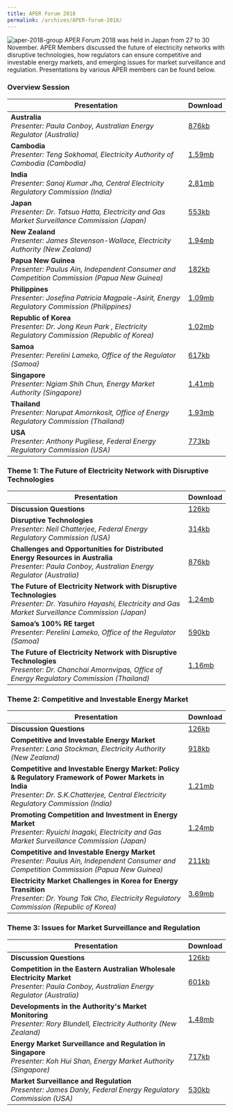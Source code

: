 ```yaml
---
title: APER Forum 2018
permalink: /archives/APER-forum-2018/
---
```

<style>
  table th:first-of-type {width: 85%}
  table th:nth-of-type(2) {width: 15%}
</style>
![aper-2018-group](/images/2018-group-photo.jpg)
APER Forum 2018 was held in Japan from 27 to 30 November. APER Members discussed the future of electricity networks with disruptive technologies, how regulators can ensure competitive and investable energy markets, and emerging issues for market surveillance and regulation. Presentations by various APER members can be found below.

### **Overview Session**

| **Presentation** | **Download** |
|---|:----|
| **Australia**<br>*Presenter: Paula Conboy, Australian Energy Regulator (Australia)* | [876kb](/files/2018-00-australia.pdf) |
| **Cambodia**<br>*Presenter: Teng Sokhomal, Electricity Authority of Cambodia (Cambodia)* | [1.59mb](/files/2018-00-cambodia.pdf) |
| **India**<br>*Presenter: Sanoj Kumar Jha, Central Electricity Regulatory Commission (India)* | [2.81mb](/files/2018-00-india.pdf) |
| **Japan**<br>*Presenter: Dr. Tatsuo Hatta, Electricity and Gas Market Surveillance Commission (Japan)* | [553kb](/files/2018-00-japan.pdf) |
| **New Zealand**<br>*Presenter: James Stevenson-Wallace, Electricity Authority (New Zealand)* | [1.94mb](/files/2018-00-newzealand.pdf) |
| **Papua New Guinea**<br>*Presenter: Paulus Ain, Independent Consumer and Competition Commission (Papua New Guinea)* | [182kb](/files/2018-00-png.pdf) |
| **Philippines**<br>*Presenter: Josefina Patricia Magpale-Asirit, Energy Regulatory Commission (Philippines)* | [1.09mb](/files/2018-00-philippines.pdf) |
| **Republic of Korea**<br>*Presenter: Dr. Jong Keun Park , Electricity Regulatory Commission (Republic of Korea)* | [1.02mb](/files/2018-00-korea.pdf) |
| **Samoa**<br>*Presenter: Perelini Lameko, Office of the Regulator (Samoa)* | [617kb](/files/2018-00-samoa.pdf) |
| **Singapore**<br>*Presenter: Ngiam Shih Chun, Energy Market Authority (Singapore)* | [1.41mb](/files/2018-00-singapore.pdf) |
| **Thailand**<br>*Presenter: Narupat Amornkosit, Office of Energy Regulatory Commission (Thailand)* | [1.93mb](/files/2018-00-thailand.pdf) |
| **USA**<br>*Presenter: Anthony Pugliese, Federal Energy Regulatory Commission (USA)* | [773kb](/files/2018-00-usa.pdf) |

### **Theme 1: The Future of Electricity Network with Disruptive Technologies**

| **Presentation** | **Download** |
|---|:----|
| **Discussion Questions** | [126kb](/files/2018-00-themes.pdf) |
| **Disruptive Technologies**<br>*Presenter: Neil Chatterjee, Federal Energy Regulatory Commission (USA)* | [314kb](/files/2018-01-usa.pdf) |
| **Challenges and Opportunities for Distributed Energy Resources in Australia**<br>*Presenter: Paula Conboy, Australian Energy Regulator (Australia)* | [876kb](/files/2018-01-australia.pdf) |
| **The Future of Electricity Network with Disruptive Technologies**<br>*Presenter: Dr. Yasuhiro Hayashi, Electricity and Gas Market Surveillance Commission (Japan)* | [1.24mb](/files/2018-01-japan.pdf) |
| **Samoa’s 100% RE target**<br>*Presenter: Perelini Lameko, Office of the Regulator (Samoa)* | [590kb](/files/2018-01-samoa.pdf) |
| **The Future of Electricity Network with Disruptive Technologies**<br>*Presenter: Dr. Chanchai Amornvipas, Office of Energy Regulatory Commission (Thailand)* | [1.16mb](/files/2018-01-thailand.pdf) |

### **Theme 2: Competitive and Investable Energy Market**

| **Presentation** | **Download** |
|---|:----|
| **Discussion Questions** | [126kb](/files/2018-00-themes.pdf) |
| **Competitive and Investable Energy Market**<br>*Presenter: Lana Stockman, Electricity Authority (New Zealand)* | [918kb](/files/2018-02-newzealand.pdf) |
| **Competitive and Investable Energy Market: Policy & Regulatory Framework of Power Markets in India**<br>*Presenter: Dr. S.K.Chatterjee, Central Electricity Regulatory Commission (India)* | [1.21mb](/files/2018-02-india.pdf) |
| **Promoting Competition and Investment in Energy Market**<br>*Presenter: Ryuichi Inagaki, Electricity and Gas Market Surveillance Commission (Japan)* | [1.24mb](/files/2018-02-japan.pdf) |
| **Competitive and Investable Energy Market**<br>*Presenter: Paulus Ain, Independent Consumer and Competition Commission (Papua New Guinea)* | [211kb](/files/2018-02-png.pdf) |
| **Electricity Market Challenges in Korea for Energy Transition**<br>*Presenter: Dr. Young Tak Cho, Electricity Regulatory Commission (Republic of Korea)* | [3.69mb](/files/2018-02-korea.pdf) |

### **Theme 3: Issues for Market Surveillance and Regulation**

| **Presentation** | **Download** |
|---|:----|
| **Discussion Questions** | [126kb](/files/2018-00-themes.pdf) |
| **Competition in the Eastern Australian Wholesale Electricity Market**<br>*Presenter: Paula Conboy, Australian Energy Regulator (Australia)* | [601kb](/files/2018-03-australia.pdf) |
| **Developments in the Authority's Market Monitoring**<br>*Presenter: Rory Blundell, Electricity Authority (New Zealand)* | [1.48mb](/files/2018-03-newzealand.pdf) |
| **Energy Market Surveillance and Regulation in Singapore**<br>*Presenter: Koh Hui Shan, Energy Market Authority (Singapore)* | [717kb](/files/2018-03-singapore.pdf) |
| **Market Surveillance and Regulation**<br>*Presenter: James Danly, Federal Energy Regulatory Commission (USA)* | [530kb](/files/2018-03-usa.pdf) |
